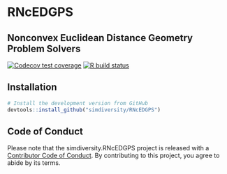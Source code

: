 # RNcEDGPS
## Nonconvex Euclidean Distance Geometry Problem Solvers

  [![Codecov test coverage](https://codecov.io/gh/simdiversity/RNcEDGPS/branch/master/graph/badge.svg)](https://codecov.io/gh/simdiversity/RNcEDGPS?branch=master)
  [![R build status](https://github.com/simdiversity/RNcEDGPS/workflows/R-CMD-check/badge.svg)](https://github.com/simdiversity/RNcEDGPS/actions)



## Installation

```R
# Install the development version from GitHub
devtools::install_github("simdiversity/RNcEDGPS")
```

## Code of Conduct
  
Please note that the simdiversity.RNcEDGPS project is released with a [Contributor Code of Conduct](https://contributor-covenant.org/version/2/0/CODE_OF_CONDUCT.html). 
By contributing to this project, you agree to abide by its terms.
